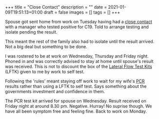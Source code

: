 +++
title = "Close Contact"
description = ""
date = 2021-01-09T19:51:13+01:00
draft = false
images = []
tags = []
+++

Spouse got sent home from work on Tuesday having had a [close contact](https://www.gov.uk/government/publications/guidance-for-contacts-of-people-with-possible-or-confirmed-coronavirus-covid-19-infection-who-do-not-live-with-the-person/guidance-for-contacts-of-people-with-possible-or-confirmed-coronavirus-covid-19-infection-who-do-not-live-with-the-person#what-is-meant-by-a-contact) with a manager who tested positive for C19. Told to arrange testing and isolate pending the result. 

This meant the rest of the family also had to isolate until the result arrived. Not a big deal but something to be done. 

I was rostered to be at work on Wednesday, Thursday and Friday night. Phoned in and was correctly advised to stay at home until spouse's result was received. This is not to discount the box of the [Lateral Flow Test Kits](https://publichealthmatters.blog.gov.uk/2020/12/08/lateral-flow-testing-new-rapid-tests-to-detect-covid-19/) (LFTK) given to me by work to self test. 

Following the 'rules' meant staying off work to wait for my wife's [PCR](https://fullfact.org/health/coronavirus-pcr-test-accuracy/) results rather than using a LFTK to self test. Says something about the governments investment and confidence in them. 

The PCR test kit arrived for spouse on Wednesday. Result received on Friday night at around 8.30 pm. Negative. Hurray! No suprise though. We have all been symptom free and feeling fine. Back to work on Monday. 